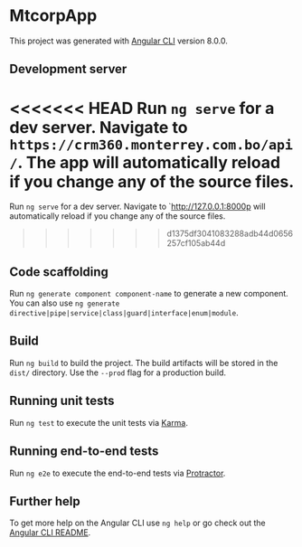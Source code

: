 # MtcorpApp

This project was generated with [Angular CLI](https://github.com/angular/angular-cli) version 8.0.0.

## Development server

<<<<<<< HEAD
Run `ng serve` for a dev server. Navigate to `https://crm360.monterrey.com.bo/api/`. The app will automatically reload if you change any of the source files.
=======
Run `ng serve` for a dev server. Navigate to `http://127.0.0.1:8000p will automatically reload if you change any of the source files.
>>>>>>> d1375df3041083288adb44d0656257cf105ab44d

## Code scaffolding

Run `ng generate component component-name` to generate a new component. You can also use `ng generate directive|pipe|service|class|guard|interface|enum|module`.

## Build

Run `ng build` to build the project. The build artifacts will be stored in the `dist/` directory. Use the `--prod` flag for a production build.

## Running unit tests

Run `ng test` to execute the unit tests via [Karma](https://karma-runner.github.io).

## Running end-to-end tests

Run `ng e2e` to execute the end-to-end tests via [Protractor](http://www.protractortest.org/).

## Further help

To get more help on the Angular CLI use `ng help` or go check out the [Angular CLI README](https://github.com/angular/angular-cli/blob/master/README.md).
